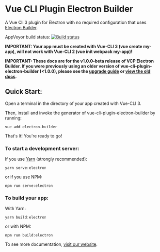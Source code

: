 # Vue CLI Plugin Electron Builder

A Vue Cli 3 plugin for Electron with no required configuration that uses [Electron Builder](https://www.electron.build/).

AppVeyor build status: [![Build status](https://ci.appveyor.com/api/projects/status/tyrr8kemli4vfll7?svg=true)](https://ci.appveyor.com/project/nklayman/vue-cli-plugin-electron-builder)

**IMPORTANT: Your app must be created with Vue-CLI 3 (vue create my-app), will not work with Vue-CLI 2 (vue init webpack my-app)!**

**IMPORTANT: These docs are for the v1.0.0-beta release of VCP Electron Builder. If you were previously using an older version of vue-cli-plugin-electron-builder (<1.0.0), please see the [upgrade guide](https://nklayman.github.io/vue-cli-plugin-electron-builder/guide/upgrading.html) or [view the old docs](https://github.com/nklayman/vue-cli-plugin-electron-builder/tree/legacy).**

## Quick Start:

Open a terminal in the directory of your app created with Vue-CLI 3.

Then, install and invoke the generator of vue-cli-plugin-electron-builder by running:

`vue add electron-builder`

That's It! You're ready to go!

### To start a development server:

If you use [Yarn](https://yarnpkg.com/en/) (strongly recommended):

`yarn serve:electron`

or if you use NPM:

`npm run serve:electron`

### To build your app:

With Yarn:

`yarn build:electron`

or with NPM:

`npm run build:electron`

To see more documentation, [visit our website](https://nklayman.github.io/vue-cli-plugin-electron-builder/).
